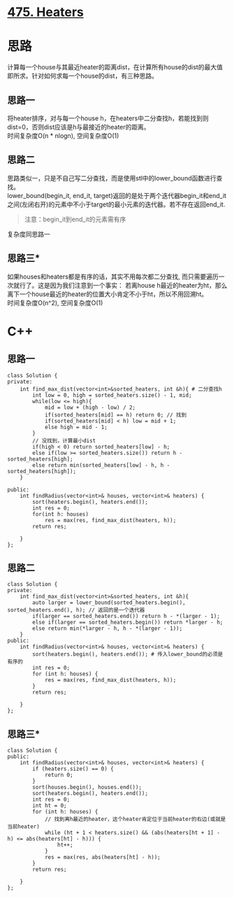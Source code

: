 # [475. Heaters](https://leetcode.com/problems/heaters/description/)
# 思路
计算每一个house与其最近heater的距离dist，在计算所有house的dist的最大值即所求。针对如何求每一个house的dist，有三种思路。    
## 思路一
将heater排序，对与每一个house h，在heaters中二分查找h，若能找到则dist=0，否则dist应该是h与最接近的heater的距离。   
时间复杂度O(n * nlogn), 空间复杂度O(1)
## 思路二
思路类似一，只是不自己写二分查找，而是使用stl中的lower_bound函数进行查找。   
lower_bound(begin_it, end_it, target)返回的是处于两个迭代器begin_it和end_it之间(左闭右开)的元素中不小于target的最小元素的迭代器。若不存在返回end_it.   
> 注意：begin_it到end_it的元素需有序     

复杂度同思路一


## 思路三*
如果houses和heaters都是有序的话，其实不用每次都二分查找, 而只需要遍历一次就行了。这是因为我们注意到一个事实：
若离house h最近的heater为ht，那么离下一个house最近的heater的位置大小肯定不小于ht，所以不用回溯ht。   
时间复杂度O(n^2), 空间复杂度O(1)   

# C++
## 思路一
```
class Solution {
private:
    int find_max_dist(vector<int>&sorted_heaters, int &h){ # 二分查找h
        int low = 0, high = sorted_heaters.size() - 1, mid;
        while(low <= high){
            mid = low + (high - low) / 2;
            if(sorted_heaters[mid] == h) return 0; // 找到
            if(sorted_heaters[mid] < h) low = mid + 1;
            else high = mid - 1;
        } 
        // 没找到，计算最小dist
        if(high < 0) return sorted_heaters[low] - h;
        else if(low >= sorted_heaters.size()) return h - sorted_heaters[high];
        else return min(sorted_heaters[low] - h, h - sorted_heaters[high]);
    }

public:
    int findRadius(vector<int>& houses, vector<int>& heaters) {
        sort(heaters.begin(), heaters.end());
        int res = 0;
        for(int h: houses)
            res = max(res, find_max_dist(heaters, h));
        return res;
        
    }
};
```
## 思路二
```
class Solution {
private:
    int find_max_dist(vector<int>&sorted_heaters, int &h){
        auto larger = lower_bound(sorted_heaters.begin(), sorted_heaters.end(), h); // 返回的是一个迭代器
        if(larger == sorted_heaters.end()) return h - *(larger - 1);
        else if(larger == sorted_heaters.begin()) return *larger - h;
        else return min(*larger - h, h - *(larger - 1));
    }
public:
    int findRadius(vector<int>& houses, vector<int>& heaters) {
        sort(heaters.begin(), heaters.end()); # 传入lower_bound的必须是有序的
        int res = 0;
        for (int h: houses) {
            res = max(res, find_max_dist(heaters, h));
        }
        return res;
        
    }
};
```
## 思路三*
```
class Solution {
public:
    int findRadius(vector<int>& houses, vector<int>& heaters) {
        if (heaters.size() == 0) {
            return 0;
        }
        sort(houses.begin(), houses.end());
        sort(heaters.begin(), heaters.end());
        int res = 0;
        int ht = 0;
        for (int h: houses) {
            // 找到离h最近的heater，这个heater肯定位于当前heater的右边(或就是当前heater)
            while (ht + 1 < heaters.size() && (abs(heaters[ht + 1] - h) <= abs(heaters[ht] - h))) {
                ht++;
            }
            res = max(res, abs(heaters[ht] - h));
        }
        return res;
        
    }
};
```
